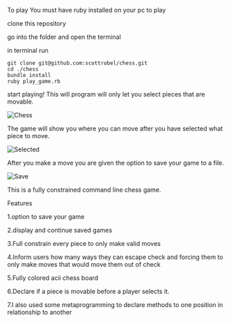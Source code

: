 To play
You must have ruby installed on your pc to play

clone this repository

go into the folder and open the terminal

in terminal run
```
git clone git@github.com:scottrobel/chess.git
cd ./chess
bundle install
ruby play_game.rb
```
start playing!
This will program will only let you select pieces that are movable.

![Chess](https://i.ibb.co/wpW6R3Z/Capture.png)

The game will show you where you can move after you have selected what piece to move.

![Selected](https://i.ibb.co/7Chpm7Z/selected.png)

After you make a move you are given the option to save your game to a file.

![Save](https://i.ibb.co/TB7THGs/savegame.png)

This is a fully constrained command line chess game.

Features 

1.option to save your game

2.display and continue saved games

3.Full constrain every piece to only make valid moves

4.Inform users how many ways they can escape check and forcing them to only make moves that would move them out of check

5.Fully colored acii chess board

6.Declare if a piece is movable before a player selects it.

7.I also used some metaprogramming to declare methods to one position in relationship to another 
